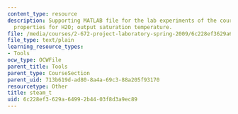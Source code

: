 ```yaml
---
content_type: resource
description: Supporting MATLAB file for the lab experiments of the course. Saturation
  properties for H2O; output saturation temperature.
file: /media/courses/2-672-project-laboratory-spring-2009/6c228ef3629a64992b4403f8d3a9ec89_steam_t.m
file_type: text/plain
learning_resource_types:
- Tools
ocw_type: OCWFile
parent_title: Tools
parent_type: CourseSection
parent_uid: 713b619d-ad80-8a4a-69c3-88a205f93170
resourcetype: Other
title: steam_t
uid: 6c228ef3-629a-6499-2b44-03f8d3a9ec89
---
```

